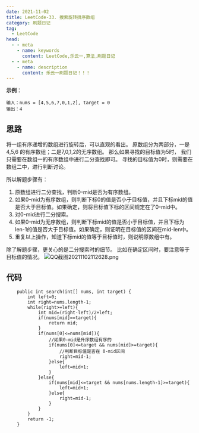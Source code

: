 ```yaml
---
date: 2021-11-02
title: LeetCode-33. 搜索旋转排序数组
category: 刷题日记
tag:
  - LeetCode
head:
  - - meta
    - name: keywords
      content: LeetCode,乐云一,算法,刷题日记
  - - meta
    - name: description
      content: 乐云一刷题日记！！！
---
```

**示例**：
```
输入：nums = [4,5,6,7,0,1,2], target = 0
输出：4
```
## 思路
将一组有序递增的数组进行旋转后，可以直观的看出。
原数组分为两部分，一是4,5,6 的有序数组；二是7,0,1,2的无序数组。
那么如果寻找的目标值为5时，
我们只需要在数组一的有序数组中进行二分查找即可。
寻找的目标值为0时，则需要在数组二中，进行判断讨论。

所以解题步骤有：
1. 原数组进行二分查找，判断0-mid是否为有序数组。
2. 如果0-mid为有序数组，则判断下标0的值是否小于目标值，并且下标mid的值是否大于目标值。如果确定，则将目标值下标的区间规定在了0-mid中。
3. 对0-mid进行二分搜索。
4. 如果0-mid为无序数组，则判断下标mid的值是否小于目标值，并且下标为len-1的值是否大于目标值。如果确定，则证明在目标值的区间在mid-len中。
5. 重复以上操作，知道下标mid的值等于目标值时，则说明原数组中有。

除了解题步骤，更关心的是二分搜索时的细节。
比如在确定区间时，要注意等于目标值的情况。
![QQ截图20211102112628.png](https://leyunone-img.oss-cn-hangzhou.aliyuncs.com/image/2021-11-02/QQ截图20211102112628.png)

## 代码
```
    public int search(int[] nums, int target) {
        int left=0;
        int right=nums.length-1;
        while(right>=left){
            int mid=(right-left)/2+left;
            if(nums[mid]==target){
                return mid;
            }
            if(nums[0]<=nums[mid]){
                //如果0-mid是升序数组有序的
                if(nums[0]<=target && nums[mid]>=target){
                    //判断目标值是否在 0-mid区间
                    right=mid-1;
                }else{
                    left=mid+1;
                }
            }else{
                if(nums[mid]<=target && nums[nums.length-1]>=target){
                    left=mid+1;
                }else{
                    right=mid-1;
                }
            }
        }
        return -1;
    }
```
